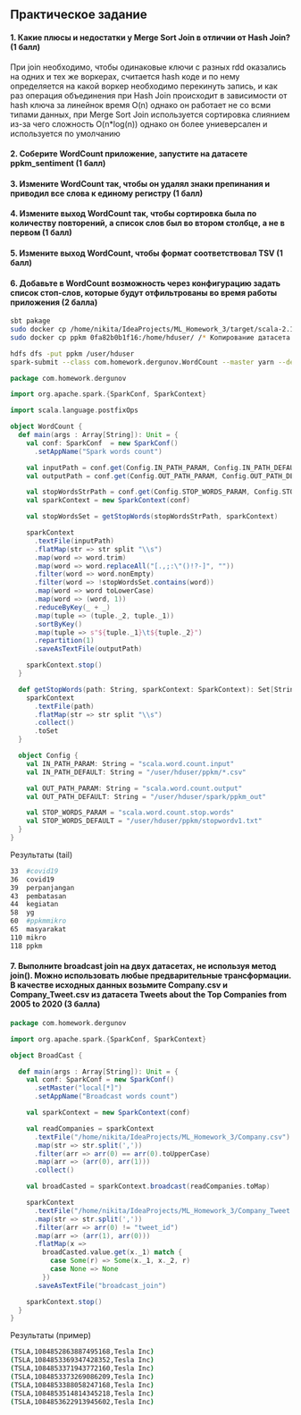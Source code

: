 ## Практическое задание

#### 1. Какие плюсы и недостатки у Merge Sort Join в отличии от Hash Join? (1 балл)
При join необходимо, чтобы одинаковые ключи с разных rdd оказались на одних и тех же воркерах, 
считается hash коде и по нему определяется на какой воркер необходимо перекинуть запись, и как раз операция объединения 
при Hash Join происходит в зависимости от hash ключа за линейнок время O(n) однако он работает не со всми типами данных,
при Merge Sort Join используется сортировка слиянием из-за чего сложность O(n*log(n)) однако он более униеверсален и
используется по умолчанию
#### 2. Соберите WordCount приложение, запустите на датасете ppkm_sentiment (1 балл)
#### 3. Измените WordCount так, чтобы он удалял знаки препинания и приводил все слова к единому регистру (1 балл)
#### 4. Измените выход WordCount так, чтобы сортировка была по количеству повторений, а список слов был во втором столбце, а не в первом (1 балл)
#### 5. Измените выход WordCount, чтобы формат соответствовал TSV (1 балл)
#### 6. Добавьте в WordCount возможность через конфигурацию задать список стоп-слов, которые будут отфильтрованы во время работы приложения (2 балла)
```sh
sbt pakage
sudo docker cp /home/nikita/IdeaProjects/ML_Homework_3/target/scala-2.11/ml_homework_3_2.11-0.1.0-SNAPSHOT.jar  0fa82b0b1f16:/home/hduser/
sudo docker cp ppkm 0fa82b0b1f16:/home/hduser/ /* Копирование датасета в контейнер */
```

```sh 
hdfs dfs -put ppkm /user/hduser
spark-submit --class com.homework.dergunov.WordCount --master yarn --deploy-mode cluster ml_homework_3_2.11-0.1.0-SNAPSHOT.jar
```
```scala
package com.homework.dergunov

import org.apache.spark.{SparkConf, SparkContext}

import scala.language.postfixOps

object WordCount {
  def main(args : Array[String]): Unit = {
    val conf: SparkConf  = new SparkConf()
      .setAppName("Spark words count")

    val inputPath = conf.get(Config.IN_PATH_PARAM, Config.IN_PATH_DEFAULT)
    val outputPath = conf.get(Config.OUT_PATH_PARAM, Config.OUT_PATH_DEFAULT)

    val stopWordsStrPath = conf.get(Config.STOP_WORDS_PARAM, Config.STOP_WORDS_DEFAULT)
    val sparkContext = new SparkContext(conf)

    val stopWordsSet = getStopWords(stopWordsStrPath, sparkContext)

    sparkContext
      .textFile(inputPath)
      .flatMap(str => str split "\\s")
      .map(word => word.trim)
      .map(word => word.replaceAll("[.,;:\"()!?-]", ""))
      .filter(word => word.nonEmpty)
      .filter(word => !stopWordsSet.contains(word))
      .map(word => word toLowerCase)
      .map(word => (word, 1))
      .reduceByKey(_ + _)
      .map(tuple => (tuple._2, tuple._1))
      .sortByKey()
      .map(tuple => s"${tuple._1}\t${tuple._2}")
      .repartition(1)
      .saveAsTextFile(outputPath)

    sparkContext.stop()
  }

  def getStopWords(path: String, sparkContext: SparkContext): Set[String] = {
    sparkContext
      .textFile(path)
      .flatMap(str => str split "\\s")
      .collect()
      .toSet
  }

  object Config {
    val IN_PATH_PARAM: String = "scala.word.count.input"
    val IN_PATH_DEFAULT: String = "/user/hduser/ppkm/*.csv"

    val OUT_PATH_PARAM: String = "scala.word.count.output"
    val OUT_PATH_DEFAULT: String = "/user/hduser/spark/ppkm_out"

    val STOP_WORDS_PARAM = "scala.word.count.stop.words"
    val STOP_WORDS_DEFAULT = "/user/hduser/ppkm/stopwordv1.txt"
  }
}
```

Результаты (tail)
```sh
33	#covid19
36	covid19
39	perpanjangan
43	pembatasan
44	kegiatan
58	yg
60	#ppkmmikro
65	masyarakat
110	mikro
118	ppkm
```

#### 7. Выполните broadcast join на двух датасетах, не используя метод join(). Можно использовать любые предварительные трансформации. В качестве исходных данных возьмите Company.csv и Company_Tweet.csv из датасета Tweets about the Top Companies from 2005 to 2020 (3 балла)
```scala
package com.homework.dergunov

import org.apache.spark.{SparkConf, SparkContext}

object BroadCast {

  def main(args : Array[String]): Unit = {
    val conf: SparkConf = new SparkConf()
      .setMaster("local[*]")
      .setAppName("Broadcast words count")

    val sparkContext = new SparkContext(conf)

    val readCompanies = sparkContext
      .textFile("/home/nikita/IdeaProjects/ML_Homework_3/Company.csv")
      .map(str => str.split(','))
      .filter(arr => arr(0) == arr(0).toUpperCase)
      .map(arr => (arr(0), arr(1)))
      .collect()

    val broadCasted = sparkContext.broadcast(readCompanies.toMap)

    sparkContext
      .textFile("/home/nikita/IdeaProjects/ML_Homework_3/Company_Tweet.csv")
      .map(str => str.split(','))
      .filter(arr => arr(0) != "tweet_id")
      .map(arr => (arr(1), arr(0)))
      .flatMap(x =>
        broadCasted.value.get(x._1) match {
          case Some(r) => Some(x._1, x._2, r)
          case None => None
        })
      .saveAsTextFile("broadcast_join")

    sparkContext.stop()
  }
}
```

Результаты (пример)
```sh
(TSLA,1084852863887495168,Tesla Inc)
(TSLA,1084853369347428352,Tesla Inc)
(TSLA,1084853371943772160,Tesla Inc)
(TSLA,1084853373269086209,Tesla Inc)
(TSLA,1084853388058247168,Tesla Inc)
(TSLA,1084853514814345218,Tesla Inc)
(TSLA,1084853622913945602,Tesla Inc)
```